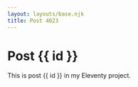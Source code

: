 ```yaml
---
layout: layouts/base.njk
title: Post 4023
---
```


# Post {{ id }}

This is post {{ id }} in my Eleventy project.
